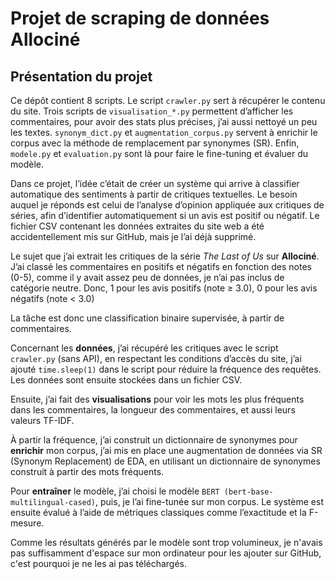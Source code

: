# Projet de scraping de données Allociné
## Présentation du projet  
Ce dépôt contient 8 scripts. Le script `crawler.py` sert à récupérer le contenu du site. Trois scripts de `visualisation_*.py` permettent d’afficher les commentaires, pour avoir des stats plus précises, j’ai aussi nettoyé un peu les textes. `synonym_dict.py` et `augmentation_corpus.py` servent à enrichir le corpus avec la méthode de remplacement par synonymes (SR). Enfin, `modele.py` et `evaluation.py` sont là pour faire le fine-tuning et évaluer du modèle.

Dans ce projet, l’idée c’était de créer un système qui arrive à classifier automatique des sentiments à partir de critiques textuelles. Le besoin auquel je réponds est celui de l’analyse d’opinion appliquée aux critiques de séries, afin d’identifier automatiquement si un avis est positif ou négatif. Le fichier CSV contenant les données extraites du site web a été accidentellement mis sur GitHub, mais je l’ai déjà supprimé.

Le sujet que j’ai extrait les critiques de la série _The Last of Us_ sur **Allociné**. J’ai classé les commentaires en positifs et négatifs en fonction des notes (0-5), comme il y avait assez peu de données, je n’ai pas inclus de catégorie neutre. Donc, 1 pour les avis positifs (note ≥ 3.0), 0 pour les avis négatifs (note < 3.0)

La tâche est donc une classification binaire supervisée, à partir de commentaires.

Concernant les **données**, j’ai récupéré les critiques avec le script `crawler.py` (sans API), en respectant les conditions d’accès du site, j’ai ajouté `time.sleep(1)` dans le script pour réduire la fréquence des requêtes. Les données sont ensuite stockées dans un fichier CSV.

Ensuite, j’ai fait des **visualisations** pour voir les mots les plus fréquents dans les commentaires, la longueur des commentaires, et aussi leurs valeurs TF-IDF.

À partir la fréquence, j’ai construit un dictionnaire de synonymes pour **enrichir** mon corpus, j’ai mis en place une augmentation de données via SR (Synonym Replacement) de EDA, en utilisant un dictionnaire de synonymes construit à partir des mots fréquents.

Pour **entraîner** le modèle, j’ai choisi le modèle `BERT (bert-base-multilingual-cased)`, puis, je l’ai fine-tunée sur mon corpus. Le système est ensuite évalué à l’aide de métriques classiques comme l’exactitude et la F-mesure.

Comme les résultats générés par le modèle sont trop volumineux, je n'avais pas suffisamment d'espace sur mon ordinateur pour les ajouter sur GitHub, c'est pourquoi je ne les ai pas téléchargés.
